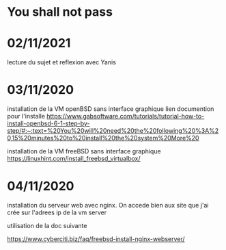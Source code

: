 # You shall not pass


# 02/11/2021
lecture du sujet et reflexion avec Yanis
 

# 03/11/2020
installation de la VM openBSD sans interface graphique
lien documention pour l'installe
https://www.gabsoftware.com/tutorials/tutorial-how-to-install-openbsd-6-1-step-by-step/#:~:text=%20You%20will%20need%20the%20following%20%3A%20,15%20minutes%20to%20install%20the%20system%20More%20


installation de la VM freeBSD sans interface graphique
https://linuxhint.com/install_freebsd_virtualbox/

# 04/11/2020
installation du serveur web avec nginx.
On accede bien aux site que j'ai crée sur l'adrees ip de la vm server

utilisation de la doc suivante

https://www.cyberciti.biz/faq/freebsd-install-nginx-webserver/

